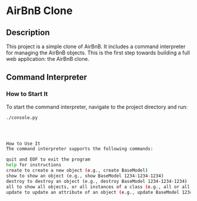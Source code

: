 # AirBnB Clone

## Description
This project is a simple clone of AirBnB. It includes a command interpreter for managing the AirBnB objects. This is the first step towards building a full web application: the AirBnB clone.

## Command Interpreter

### How to Start It
To start the command interpreter, navigate to the project directory and run:
```bash
./console.py




How to Use It
The command interpreter supports the following commands:

quit and EOF to exit the program
help for instructions
create to create a new object (e.g., create BaseModel)
show to show an object (e.g., show BaseModel 1234-1234-1234)
destroy to destroy an object (e.g., destroy BaseModel 1234-1234-1234)
all to show all objects, or all instances of a class (e.g., all or all BaseModel)
update to update an attribute of an object (e.g., update BaseModel 1234-1234-1234 email "a@b.com")
